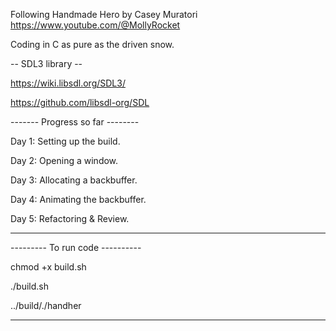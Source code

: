 Following Handmade Hero by Casey Muratori <https://www.youtube.com/@MollyRocket> 

Coding in C as pure as the driven snow. 

-- SDL3 library --

<https://wiki.libsdl.org/SDL3/> 

<https://github.com/libsdl-org/SDL> 

------- Progress so far --------

Day 1: Setting up the build.

Day 2: Opening a window.

Day 3: Allocating a backbuffer.

Day 4: Animating the backbuffer.

Day 5: Refactoring & Review.

--------------------------------


--------- To run code ----------

chmod +x build.sh

./build.sh

../build/./handher

--------------------------------
